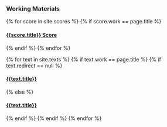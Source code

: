### Working Materials

{% for score in site.scores %}
{% if score.work == page.title %}
#### [{{score.title}} Score](/assets/scores/{{score.score}})
{% endif %}
{% endfor %}

{% for text in site.texts %}
{% if text.work == page.title %}
{% if text.redirect == null %}
#### [{{text.title}}]({{text.url}})
{% else %}
#### [{{text.title}}]({{text.redirect}})
{% endif %}
{% endif %}
{% endfor %}
